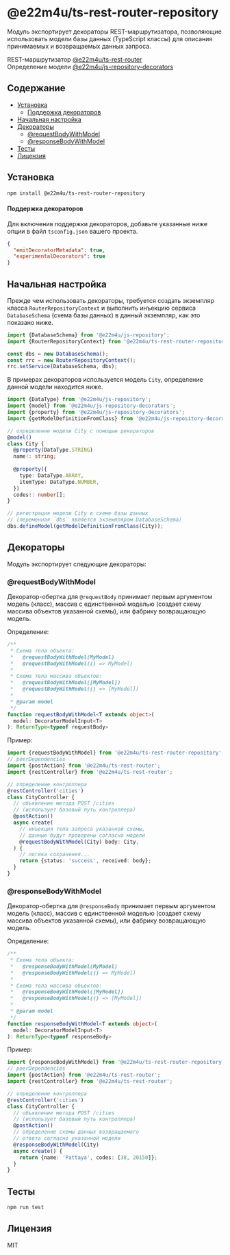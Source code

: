 # @e22m4u/ts-rest-router-repository

Модуль экспортирует декораторы REST-маршрутизатора, позволяющие использовать
модели базы данных (TypeScript классы) для описания принимаемых и возвращаемых
данных запроса.

REST-маршрутизатор [@e22m4u/ts-rest-router](https://www.npmjs.com/package/@e22m4u/ts-rest-router)  
Определение модели [@e22m4u/js-repository-decorators](https://www.npmjs.com/package/@e22m4u/js-repository-decorators#%D0%9F%D1%80%D0%B8%D0%BC%D0%B5%D1%80)  

## Содержание

- [Установка](#установка)
  - [Поддержка декораторов](#поддержка-декораторов)
- [Начальная настройка](#начальная-настройка)
- [Декораторы](#декораторы)
  - [@requestBodyWithModel](#requestbodywithmodel)
  - [@responseBodyWithModel](#responsebodywithmodel)
- [Тесты](#тесты)
- [Лицензия](#лицензия)

## Установка

```bash
npm install @e22m4u/ts-rest-router-repository
```

#### Поддержка декораторов

Для включения поддержки декораторов, добавьте указанные
ниже опции в файл `tsconfig.json` вашего проекта.

```json
{
  "emitDecoratorMetadata": true,
  "experimentalDecorators": true
}
```

## Начальная настройка

Прежде чем использовать декораторы, требуется создать экземпляр класса
`RouterRepositoryContext` и выполнить инъекцию сервиса `DatabaseSchema`
(схема базы данных) в данный экземпляр, как это показано ниже.

```ts
import {DatabaseSchema} from '@e22m4u/js-repository';
import {RouterRepositoryContext} from '@e22m4u/ts-rest-router-repository';

const dbs = new DatabaseSchema();
const rrc = new RouterRepositoryContext();
rrc.setService(DatabaseSchema, dbs);
```

В примерах декораторов используется модель `City`, определение данной модели
находится ниже.

```ts
import {DataType} from '@e22m4u/js-repository';
import {model} from '@e22m4u/js-repository-decorators';
import {property} from '@e22m4u/js-repository-decorators';
import {getModelDefinitionFromClass} from '@e22m4u/js-repository-decorators';

// определение модели City с помощью декораторов
@model()
class City {
  @property(DataType.STRING)
  name!: string;
  
  @property({
    type: DataType.ARRAY,
    itemType: DataType.NUMBER,
  })
  codes!: number[];
}

// регистрация модели City в схеме базы данных
// (переменная `dbs` является экземпляром DatabaseSchema)
dbs.defineModel(getModelDefinitionFromClass(City));
```

## Декораторы

Модуль экспортирует следующие декораторы:

### @requestBodyWithModel

Декоратор-обертка для `@requestBody` принимает первым аргументом модель (класс),
массив с единственной моделью (создает схему массива объектов указанной схемы),
или фабрику возвращающую модель.

Определение:

```ts
/**
 * Схема тела объекта:
 *   @requestBodyWithModel(MyModel)
 *   @requestBodyWithModel(() => MyModel)
 *
 * Схема тела массива объектов:
 *   @requestBodyWithModel([MyModel])
 *   @requestBodyWithModel(() => [MyModel])
 *
 * @param model
 */
function requestBodyWithModel<T extends object>(
  model: DecoratorModelInput<T>
): ReturnType<typeof requestBody>
```

Пример:

```ts
import {requestBodyWithModel} from '@e22m4u/ts-rest-router-repository';
// peerDependencies
import {postAction} from '@e22m4u/ts-rest-router';
import {restController} from '@e22m4u/ts-rest-router';

// определение контроллера
@restController('cities')
class CityController {
  // объявление метода POST /cities
  // (использует базовый путь контроллера)
  @postAction()
  async create(
    // инъекция тела запроса указанной схемы,
    // данные будут проверены согласно модели
    @requestBodyWithModel(City) body: City,
  ) {
    // логика сохранения...
    return {status: 'success', received: body};
  }
}
```

### @responseBodyWithModel

Декоратор-обертка для `@responseBody` принимает первым аргументом модель (класс),
массив с единственной моделью (создает схему массива объектов указанной схемы),
или фабрику возвращающую модель.

Определение:

```ts
/**
 * Схема тела объекта:
 *   @responseBodyWithModel(MyModel)
 *   @responseBodyWithModel(() => MyModel)
 *
 * Схема тела массива объектов:
 *   @responseBodyWithModel([MyModel])
 *   @responseBodyWithModel(() => [MyModel])
 *
 * @param model
 */
function responseBodyWithModel<T extends object>(
  model: DecoratorModelInput<T>
): ReturnType<typeof responseBody>
```

Пример:

```ts
import {responseBodyWithModel} from '@e22m4u/ts-rest-router-repository';
// peerDependencies
import {postAction} from '@e22m4u/ts-rest-router';
import {restController} from '@e22m4u/ts-rest-router';

// определение контроллера
@restController('cities')
class CityController {
  // объявление метода POST /cities
  // (использует базовый путь контроллера)
  @postAction()
  // определение схемы данных возвращаемого
  // ответа согласно указанной модели
  @responseBodyWithModel(City)
  async create() {
    return {name: 'Pattaya', codes: [38, 20150]};
  }
}

```

## Тесты

```bash
npm run test
```

## Лицензия

MIT
